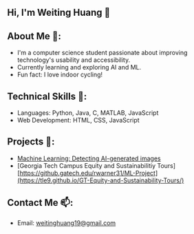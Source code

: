 ## Hi, I'm Weiting Huang 👋

<!--
**weitinghuang19/weitinghuang19** is a ✨ _special_ ✨ repository because its `README.md` (this file) appears on your GitHub profile.

Here are some ideas to get you started:

- 🔭 I’m currently working on ...
- 🌱 I’m currently learning ...
- 👯 I’m looking to collaborate on ...
- 🤔 I’m looking for help with ...
- 💬 Ask me about ...
- 📫 How to reach me: ...
- 😄 Pronouns: ...
- ⚡ Fun fact: ...
-->

## About Me 🌱:
- I'm a computer science student passionate about improving technology's usability and accessibility.
- Currently learning and exploring AI and ML.
- Fun fact: I love indoor cycling!

## Technical Skills 💬:
- Languages: Python, Java, C, MATLAB, JavaScript
- Web Development: HTML, CSS, JavaScript

## Projects 🔭:
- [Machine Learning: Detecting AI-generated images](https://github.gatech.edu/rwarner31/ML-Project)
- [Georgia Tech Campus Equity and Sustainabilitiy Tours][https://github.gatech.edu/rwarner31/ML-Project](https://tle9.github.io/GT-Equity-and-Sustainability-Tours/)

## Contact Me 📫:
- Email: weitinghuang19@gmail.com
